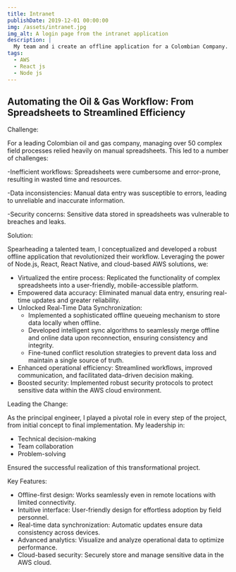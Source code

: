 ```yaml
---
title: Intranet
publishDate: 2019-12-01 00:00:00
img: /assets/intranet.jpg
img_alt: A login page from the intranet application
description: |
  My team and i create an offline application for a Colombian Company. Create the al the proccess that they use to have in spreadsheets.
tags:
  - AWS
  - React js
  - Node js
---
```


## Automating the Oil & Gas Workflow: From Spreadsheets to Streamlined Efficiency

Challenge:

For a leading Colombian oil and gas company, managing over 50 complex field processes relied heavily on manual spreadsheets. This led to a number of challenges:

-Inefficient workflows: Spreadsheets were cumbersome and error-prone, resulting in wasted time and resources.

-Data inconsistencies: Manual data entry was susceptible to errors, leading to unreliable and inaccurate information.

-Security concerns: Sensitive data stored in spreadsheets was vulnerable to breaches and leaks.

Solution:

Spearheading a talented team, I conceptualized and developed a robust offline application that revolutionized their workflow. Leveraging the power of Node.js, React, React Native, and cloud-based AWS solutions, we:

- Virtualized the entire process: Replicated the functionality of complex spreadsheets into a user-friendly, mobile-accessible platform.
- Empowered data accuracy: Eliminated manual data entry, ensuring real-time updates and greater reliability.
- Unlocked Real-Time Data Synchronization:
  - Implemented a sophisticated offline queueing mechanism to store data locally when offline.
  - Developed intelligent sync algorithms to seamlessly merge offline and online data upon reconnection, ensuring consistency and integrity.
  - Fine-tuned conflict resolution strategies to prevent data loss and maintain a single source of truth.
- Enhanced operational efficiency: Streamlined workflows, improved communication, and facilitated data-driven decision making.
- Boosted security: Implemented robust security protocols to protect sensitive data within the AWS cloud environment.

Leading the Change:

As the principal engineer, I played a pivotal role in every step of the project, from initial concept to final implementation. My leadership in:

- Technical decision-making
- Team collaboration
- Problem-solving

Ensured the successful realization of this transformational project.

Key Features:

- Offline-first design: Works seamlessly even in remote locations with limited connectivity.
- Intuitive interface: User-friendly design for effortless adoption by field personnel.
- Real-time data synchronization: Automatic updates ensure data consistency across devices.
- Advanced analytics: Visualize and analyze operational data to optimize performance.
- Cloud-based security: Securely store and manage sensitive data in the AWS cloud.
